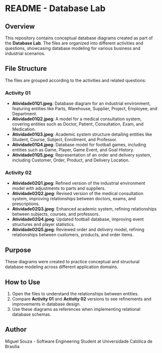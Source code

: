 # README - Database Lab

## Overview
This repository contains conceptual database diagrams created as part of the **Database Lab**. The files are organized into different activities and questions, showcasing database modeling for various business and industrial scenarios.

## File Structure
The files are grouped according to the activities and related questions:

### **Activity 01**
- **Atividade01Q1.jpeg**: Database diagram for an industrial environment, featuring entities like Parts, Warehouse, Supplier, Project, Employee, and Department.
- **Atividade01Q2.jpeg**: A model for a medical consultation system, covering entities such as Doctor, Patient, Consultation, Exam, and Medication.
- **Atividade01Q3.jpeg**: Academic system structure detailing entities like Student, Course, Subject, Enrollment, and Professor.
- **Atividade01Q4.jpeg**: Database model for football games, including entities such as Game, Player, Game Event, and Goal History.
- **Atividade01Q5.jpeg**: Representation of an order and delivery system, including Customer, Order, Product, and Delivery Location.

### **Activity 02**
- **Atividade02Q1.jpeg**: Refined version of the industrial environment model with adjustments to parts and suppliers.
- **Atividade02Q2.jpeg**: Revised version of the medical consultation system, improving relationships between doctors, exams, and prescriptions.
- **Atividade02Q3.jpeg**: Enhanced academic system, refining relationships between subjects, courses, and professors.
- **Atividade02Q4.jpeg**: Updated football database, improving event structures and player statistics.
- **Atividade02Q5.jpeg**: Reviewed order and delivery model, refining relationships between customers, products, and order items.

## Purpose
These diagrams were created to practice conceptual and structural database modeling across different application domains.

## How to Use
1. Open the files to understand the relationships between entities.
2. Compare **Activity 01** and **Activity 02** versions to see refinements and improvements in database design.
3. Use these diagrams as references when implementing relational database schemas.

## Author
Miguel Souza - Software Engineering Student at Universidade Católica de Brasília

